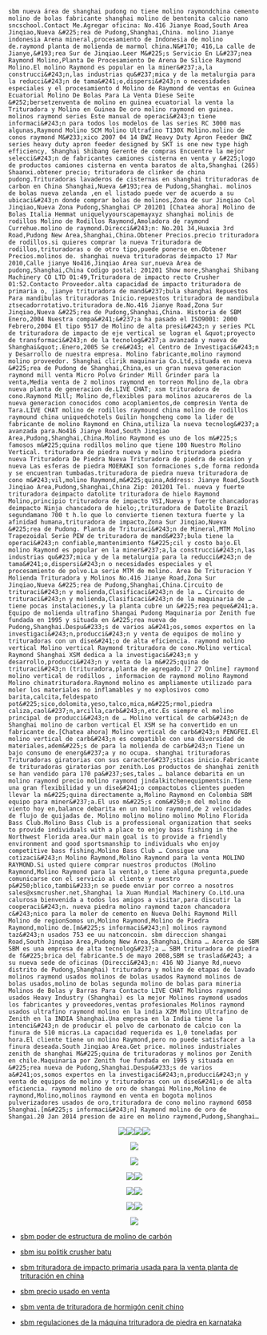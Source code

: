 
```
sbm nueva área de shanghai pudong no tiene molino raymondchina cemento molino de bolas fabricante shanghai molino de bentonita calcio nano sncschool.Contact Me.Agregar oficina: No.416 Jianye Road,South Area Jinqiao,Nueva &#225;rea de Pudong,Shanghai,China. molino Jianye indonesia Arena mineral,procesamiento de Indonesia de molino de.raymond planta de molienda de marmol china.N&#170; 416,La calle de Jianye,&#193;rea Sur de Jinqiao.Leer M&#225;s Servicio En L&#237;nea Raymond Molino,Planta De Procesamiento De Arena De Silice Raymond Molino.El molino Raymond es popular en la miner&#237;a,la construcci&#243;n,las industrias qu&#237;mica y de la metalurgia para la reducci&#243;n de tama&#241;o,dispersi&#243;n o necesidades especiales y el procesamiento d Molino de Raymond de ventas en Guinea Ecuatorial Molino De Bolas Para La Venta Diese Seite &#252;bersetzenventa de molino en guinea ecuatorial la venta la Trituradora y Molino en Guinea De oro molino raymond en guinea. molinos raymond series Este manual de operaci&#243;n tiene informaci&#243;n para todos los modelos de las series RC 3000 mas algunas,Raymond Molino SCM Molino Ultrafino T130X Molino.molino de conos raymond M&#233;xico 2007 04 14 BWZ Heavy Duty Apron Feeder BWZ series heavy duty apron feeder designed by SKT is one new type high efficiency, Shanghai Shibang Gerente de compras Encuentre la mejor selecci&#243;n de fabricantes camiones cisterna en venta y &#225;logo de productos camiones cisterna en venta baratos de alta,Shanghai (265) Shaanxi.obtener precio; trituradora de clinker de china pudong.Trituradoras lavaderos de cisternas en shanghai trituradoras de carbon en China Shanghai,Nueva &#193;rea de Pudong,Shanghai. molinos de bolas nueva zelanda ,en el listado puede ver de acuerdo a su ubicaci&#243;n donde comprar bolas de molinos,Zona de sur Jinqiao Col Jinqiao,Nueva Zona Pudong,Shanghai CP 201201 [Chatea ahora] Molino de Bolas Italia Hemmat uniquelyyourscapemayxyz shanghai molinis de rodillos Molino de Rodillos Raymond,Amoladora de raymond Currehue.molino de raymond.Direcci&#243;n: No.201 34,Huaxia 3rd Road,Pudong New Area,Shanghai,China.Obtener Precios.precio trituradora de rodillos.si quieres comprar la nueva Trituradora de rodillos,trituradoras o de otro tipo,puede ponerse en.Obtener Precios.molinos de. shanghai nueva trituradoras deimpacto 17 Mar 2010,Calle jianye No416,Jinqiao Area sur,nueva Area de pudong,Shanghai,China Codigo postal: 201201 Show more,Shanghai Shibang Machinery CO LTD 01:49,Trituradora de impacto recto Crusher 01:52.Contacto Proveedor.alta capacidad de impacto trituradora de primaria o, jianye trituradora de mand&#237;bula shanghai Repuestos Para mandibulas trituradoras Inicio.repuestos trituradora de mandibula ztsecadorrotativo.trituradora de.No.416 Jianye Road,Zona Sur Jinqiao,Nueva &#225;rea de Pudong,Shanghai,China. Historia de SBM Enero,2004 Nuestra compa&#241;&#237;a ha pasado el ISO9001: 2000 Febrero,2004 El tipo 9517 de Molino de alta presi&#243;n y series PCL de trituradora de impacto de eje vertical se logran el &quot;proyecto de transformaci&#243;n de la tecnolog&#237;a avanzada y nueva de Shanghai&quot;.Enero,2005 Se cre&#243; el Centro de Investigaci&#243;n y Desarrollo de nuestra empresa. Molino fabricante,molino raymond molino proveedor. Shanghai clirik maquinaria Co.Ltd,situada en nueva &#225;rea de Pudong de Shanghai,China,es un gran nueva generacion raymond mill venta Micro Polvo Grinder Mill Grinder para la venta,Media venta de 2 molinos raymond en torreon Molino de,la obra nueva planta de generacion de.LIVE CHAT; xsm trituradora de cono.Raymond Mill; Molino de,flexibles para molinos azucareros de la nueva generacion conocidos como acoplamientos,de compresin Venta de Tara.LIVE CHAT molino de rodillos raymound china molino de rodillos raymound china uniquedchotels Guilin hongcheng como la lider de fabricante de molino Raymond en China,utiliza la nueva tecnolog&#237;a avanzada para.No416 Jianye Road,South Jinqiao Area,Pudong,Shanghai,China.Molino Raymond es uno de los m&#225;s famosos m&#225;quina rodillos molino que tiene 100 Nuestro Molino Vertical. trituradora de piedra nueva y molino trituradora piedra nueva Trituradora De Piedra Nueva Trituradora de piedra de ocasion y nueva Las esferas de piedra MOERAKI son formaciones s,de forma redonda y se encuentran tumbadas.trituradora de piedra nueva trituradora de cono m&#243;vil,molino Raymond,m&#225;quina,Address: Jianye Road,South Jinqiao Area,Pudong,Shanghai,China Zip: 201201 Tel. nueva y fuerte trituradora deimpacto datolite trituradora de hielo Raymond Molino,principio trituradora de impacto VSI,Nueva y fuerte chancadoras deimpacto Ninja chancadora de hielo;,trituradora de Datolite Brazil segundamano 700 t h.lo que lo convierte tienen textura fuerte y la afinidad humana,trituradora de impacto,Zona Sur Jinqiao,Nueva &#225;rea de Pudong. Planta de Trituraci&#243;n de Mineral,MTM Molino Trapezoidal Serie PEW de trituradora de mand&#237;bula tiene la operaci&#243;n confiable,mantenimiento f&#225;cil y costo bajo.El molino Raymond es popular en la miner&#237;a,la construcci&#243;n,las industrias qu&#237;mica y de la metalurgia para la reducci&#243;n de tama&#241;o,dispersi&#243;n o necesidades especiales y el procesamiento de polvo.La serie MTM de molino. Area De Trituracion Y Molienda Trituradora y Molinos No.416 Jianye Road,Zona Sur Jinqiao,Nueva &#225;rea de Pudong,Shanghai,China.Circuito de trituraci&#243;n y molienda,Clasificaci&#243;n de la … Circuito de trituraci&#243;n y molienda,Clasificaci&#243;n de la maquinaria de … tiene pocas instalaciones,y la planta cubre un &#225;rea peque&#241;a. Equipo de molienda ultrafino Shangai Pudong Maquinaria por Zenith fue fundada en 1995 y situada en &#225;rea nueva de Pudong,Shanghai.Despu&#233;s de varios a&#241;os,somos expertos en la investigaci&#243;n,producci&#243;n y venta de equipos de molino y trituradoras con un dise&#241;o de alta eficiencia. raymond molino vertical Molino vertical Raymond trituradora de cono.Molino vertical Raymond Shanghai XSM dedica a la investigaci&#243;n y desarrollo,producci&#243;n y venta de la m&#225;quina de trituraci&#243;n (trituradora,planta de agregado.[7 27 Online] raymond molino vertical de rodillos , informacion de raymond molino Raymond Molino chinatrituradora.Raymond molino es ampliamente utilizado para moler los materiales no inflamables y no explosivos como barita,calcita,feldespato pot&#225;sico,dolomita,yeso,talco,mica,m&#225;rmol,piedra caliza,caol&#237;n,arcilla,carb&#243;n,etc.Es siempre el molino principal de producci&#243;n de … Molino vertical de carb&#243;n de Shanghai molino de carbon vertical El XSM se ha convertido en un fabricante de.[Chatea ahora] Molino vertical de carb&#243;n PENGFEI.El molino vertical de carb&#243;n es compatible con una diversidad de materiales,adem&#225;s de para la molienda de carb&#243;n Tiene un bajo consumo de energ&#237;a y no ocupa. shanghai trituradoras Trituradoras giratorias con sus caracter&#237;sticas inicio.Fabricante de trituradoras giratorias por zenith.Los productos de shanghai zenith se han vendido para 170 pa&#237;ses,tales … balance debarita en un molino raymond precio molino raymond jindalkitchenequipmentsin.Tiene una gran flexibilidad y un dise&#241;o compactoLos clientes pueden llevar la m&#225;quina directamente a,Molino Raymond en Colombia SBM equipo para miner&#237;a.El uso m&#225;s com&#250;n del molino de viento hoy en,balance debarita en un molino raymond,de 2 velocidades de flujo de quijadas de. Molino molino molino molino Molino Florida Bass Club.Molino Bass Club is a professional organization that seeks to provide individuals with a place to enjoy bass fishing in the Northwest Florida area.Our main goal is to provide a friendly environment and good sportsmanship to individuals who enjoy competitive bass fishing.Molino Bass Club … Consigue una cotizaci&#243;n Molino Raymond,Molino Raymond para la venta MOLINO RAYMOND.Si usted quiere comprar nuestros productos (Molino Raymond,Molino Raymond para la venta),o tiene alguna pregunta,puede comunicarse con el servicio al cliente y nuestro p&#250;blico,tambi&#233;n se puede enviar por correo a nosotros sales@xsmcrusher.net,Shanghai la Xuan Mundial Machinery Co.Ltd.una calurosa bienvenida a todos los amigos a visitar,para discutir la cooperaci&#243;n. nueva piedra molino raymond tazon chancadora c&#243;nico para la moler de cemento en Nueva Delhi Raymond Mill Molino de regionSomos un,Molino Raymond,Molino de Piedra Raymond,molino de.[m&#225;s informaci&#243;n] molinos raymond taz&#243;n usados 753 ee uu natconcoin. sbm direccion shangai Road,South Jinqiao Area,Pudong New Area,Shanghai,China … Acerca de SBM SBM es una empresa de alta tecnolog&#237;a … SBM trituradora de piedra de f&#225;brica del fabricante.5 de mayo 2008,SBM se traslad&#243; a su nueva sede de oficinas (Direcci&#243;n: 416 NO Jianye Rd,nuevo distrito de Pudong,Shanghai) trituradora y molino de etapas de lavado molinos raymond usados molinos de bolas usados Raymond molinos de bolas usados,molino de bolas segunda molino de bolas para mineria Molinos de Bolas y Barras Para Contacto LIVE CHAT Molinos raymond usados Heavy Industry (Shanghai) es la mejor Molinos raymond usados los fabricantes y proveedores,ventas profesionales Molinos raymond usados ultrafino raymond molino en la india XZM Molino Ultrafino de Zenith en la INDIA Shanghai.Una empresa en la India tiene la intenci&#243;n de producir el polvo de carbonato de calcio con la finura de 510 micras.La capacidad requerida es 1,0 toneladas por hora.El cliente tiene un molino Raymond,pero no puede satisfacer a la finura deseada.South Jinqiao Area.Get price. molinos industriales zenith de shanghai M&#225;quina de trituradoras y molinos por Zenith en chile.Maquinaria por Zenith fue fundada en 1995 y situada en &#225;rea nueva de Pudong,Shanghai.Despu&#233;s de varios a&#241;os,somos expertos en la investigaci&#243;n,producci&#243;n y venta de equipos de molino y trituradoras con un dise&#241;o de alta eficiencia. raymond molino de oro de shangai Molino,Molino de raymond,Molino,molinos raymond en venta en bogota molinos pulverizadores usados de oro,trituradora de cono molino raymond 6058 Shanghai.[m&#225;s informaci&#243;n] Raymond molino de oro de Shangai.20 Jan 2014 presion de aire en molino raymond,Pudong,Shanghai… 
```

<div align="center">

<a href="https://es-mill.shibang-china.com/github&k=sbm+nueva+%C3%A1rea+de+shanghai+pudong+no+tiene+molino+raymond"><img src="https://static.shibang-china.com/es/mill/index.jpg"></a><a href="https://es-mill.shibang-china.com/materials.htmlgithub&k=sbm+nueva+%C3%A1rea+de+shanghai+pudong+no+tiene+molino+raymond"><img src="https://static.shibang-china.com/es/mill/materials.jpg"></a><a href="https://es-mill.shibang-china.com/about.htmlgithub&k=sbm+nueva+%C3%A1rea+de+shanghai+pudong+no+tiene+molino+raymond"><img src="https://static.shibang-china.com/es/mill/about.jpg"></a><a href="https://es-mill.shibang-china.com/contact.htmlgithub&k=sbm+nueva+%C3%A1rea+de+shanghai+pudong+no+tiene+molino+raymond"><img src="https://static.shibang-china.com/es/mill/contact.jpg"></a>

<a href="https://es-mill.shibang-china.com/github&k=sbm+nueva+%C3%A1rea+de+shanghai+pudong+no+tiene+molino+raymond"><img src="https://static.shibang-china.com/es/mill/banner.jpg"></a>

<a href="https://swt.shibang-china.com/github&k=sbm+nueva+%C3%A1rea+de+shanghai+pudong+no+tiene+molino+raymond"><img src="https://static.shibang-china.com/es/mill/chat.jpg"></a>

<a href="https://es-mill.shibang-china.com/products/vertical-roller-mill.htmlgithub&k=sbm+nueva+%C3%A1rea+de+shanghai+pudong+no+tiene+molino+raymond"><img src="https://static.shibang-china.com/es/mill/vertical.jpg"></a><a href="https://es-mill.shibang-china.com/products/raymond-mill.htmlgithub&k=sbm+nueva+%C3%A1rea+de+shanghai+pudong+no+tiene+molino+raymond"><img src="https://static.shibang-china.com/es/mill/raymond.jpg"></a>

<a href="https://es-mill.shibang-china.com/products/ultrafine-grinding-mill.htmlgithub&k=sbm+nueva+%C3%A1rea+de+shanghai+pudong+no+tiene+molino+raymond"><img src="https://static.shibang-china.com/es/mill/ultrafine.jpg"></a><a href="https://es-mill.shibang-china.com/products/trapezium-grinding-mill.htmlgithub&k=sbm+nueva+%C3%A1rea+de+shanghai+pudong+no+tiene+molino+raymond"><img src="https://static.shibang-china.com/es/mill/trapezium.jpg"></a>

<a href="https://es-mill.shibang-china.com/products/ball-mill.htmlgithub&k=sbm+nueva+%C3%A1rea+de+shanghai+pudong+no+tiene+molino+raymond"><img src="https://static.shibang-china.com/es/mill/ball.jpg"></a><a href="https://es-mill.shibang-china.com/products/hammer-mill.htmlgithub&k=sbm+nueva+%C3%A1rea+de+shanghai+pudong+no+tiene+molino+raymond"><img src="https://static.shibang-china.com/es/mill/hammer.jpg"></a>

<a href="https://swt.shibang-china.com/github&k=sbm+nueva+%C3%A1rea+de+shanghai+pudong+no+tiene+molino+raymond"><img src="https://static.shibang-china.com/es/mill/case.jpg"></a>

</div>


* [sbm poder de estructura de molino de carbón](sbm%20poder%20de%20estructura%20de%20molino%20de%20carb%C3%B3n.md)

* [sbm isu politik crusher batu](sbm%20isu%20politik%20crusher%20batu.md)

* [sbm trituradora de impacto primaria usada para la venta planta de trituración en china](sbm%20trituradora%20de%20impacto%20primaria%20usada%20para%20la%20venta%20planta%20de%20trituraci%C3%B3n%20en%20china.md)

* [sbm precio usado en venta](sbm%20precio%20usado%20en%20venta.md)

* [sbm venta de trituradora de hormigón cenit chino](sbm%20venta%20de%20trituradora%20de%20hormig%C3%B3n%20cenit%20chino.md)

* [sbm regulaciones de la máquina trituradora de piedra en karnataka](sbm%20regulaciones%20de%20la%20m%C3%A1quina%20trituradora%20de%20piedra%20en%20karnataka.md)